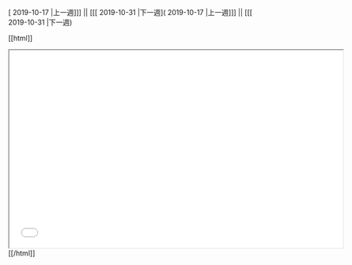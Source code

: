 [ 2019-10-17 |上一週]]] || [[[ 2019-10-31 |下一週]( 2019-10-17 |上一週]]] || [[[ 2019-10-31 |下一週)



[[html]]
<iframe src='<http://pad.hackingthursday.org>  ?showControls=true&showChat=true&showLineNumbers=true&useMonospaceFont=false' width=675 height=400></iframe>
[[/html]]